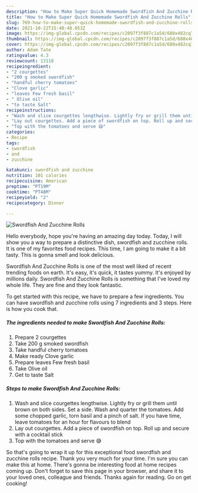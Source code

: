 ```yaml
---
description: "How to Make Super Quick Homemade Swordfish And Zucchine Rolls"
title: "How to Make Super Quick Homemade Swordfish And Zucchine Rolls"
slug: 769-how-to-make-super-quick-homemade-swordfish-and-zucchine-rolls
date: 2021-10-22T15:48:48.053Z
image: https://img-global.cpcdn.com/recipes/c2097f3f887c1a5d/680x482cq70/swordfish-and-zucchine-rolls-recipe-main-photo.jpg
thumbnail: https://img-global.cpcdn.com/recipes/c2097f3f887c1a5d/680x482cq70/swordfish-and-zucchine-rolls-recipe-main-photo.jpg
cover: https://img-global.cpcdn.com/recipes/c2097f3f887c1a5d/680x482cq70/swordfish-and-zucchine-rolls-recipe-main-photo.jpg
author: Adam Tate
ratingvalue: 4.3
reviewcount: 13118
recipeingredient:
- "2 courgettes"
- "200 g smoked swordfish"
- "handful cherry tomatoes"
- "Clove garlic"
- "leaves Few fresh basil"
- " Olive oil"
- "to taste Salt"
recipeinstructions:
- "Wash and slice courgettes lengthwise. Lightly fry or grill them until brown on both sides. Set a side. Wash and quarter the tomatoes. Add some chopped garlic, torn basil and a pinch of salt. If you have time, leave tomatoes for an hour for flavours to blend"
- "Lay out courgettes. Add a piece of swordfish on top. Roll up and secure with a cocktail stick"
- "Top with the tomatoes and serve 😅"
categories:
- Recipe
tags:
- swordfish
- and
- zucchine

katakunci: swordfish and zucchine 
nutrition: 101 calories
recipecuisine: American
preptime: "PT19M"
cooktime: "PT48M"
recipeyield: "2"
recipecategory: Dinner

---
```



![Swordfish And Zucchine Rolls](https://img-global.cpcdn.com/recipes/c2097f3f887c1a5d/680x482cq70/swordfish-and-zucchine-rolls-recipe-main-photo.jpg)

Hello everybody, hope you're having an amazing day today. Today, I will show you a way to prepare a distinctive dish, swordfish and zucchine rolls. It is one of my favorites food recipes. This time, I am going to make it a bit tasty. This is gonna smell and look delicious.

Swordfish And Zucchine Rolls is one of the most well liked of recent trending foods on earth. It's easy, it's quick, it tastes yummy. It's enjoyed by millions daily. Swordfish And Zucchine Rolls is something that I've loved my whole life. They are fine and they look fantastic.




To get started with this recipe, we have to prepare a few ingredients. You can have swordfish and zucchine rolls using 7 ingredients and 3 steps. Here is how you cook that.

<!--inarticleads1-->

##### The ingredients needed to make Swordfish And Zucchine Rolls:

1. Prepare 2 courgettes
1. Take 200 g smoked swordfish
1. Take handful cherry tomatoes
1. Make ready Clove garlic
1. Prepare leaves Few fresh basil
1. Take  Olive oil
1. Get to taste Salt




<!--inarticleads2-->

##### Steps to make Swordfish And Zucchine Rolls:

1. Wash and slice courgettes lengthwise. Lightly fry or grill them until brown on both sides. Set a side. Wash and quarter the tomatoes. Add some chopped garlic, torn basil and a pinch of salt. If you have time, leave tomatoes for an hour for flavours to blend
1. Lay out courgettes. Add a piece of swordfish on top. Roll up and secure with a cocktail stick
1. Top with the tomatoes and serve 😅




So that's going to wrap it up for this exceptional food swordfish and zucchine rolls recipe. Thank you very much for your time. I'm sure you can make this at home. There's gonna be interesting food at home recipes coming up. Don't forget to save this page in your browser, and share it to your loved ones, colleague and friends. Thanks again for reading. Go on get cooking!
